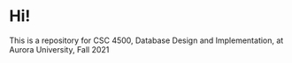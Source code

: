 # Hi! 
This is a repository for CSC 4500, Database Design and Implementation, at Aurora University, Fall 2021
